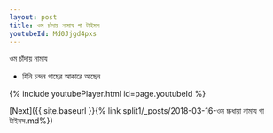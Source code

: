 ```yaml
---
layout: post
title: ওম চাঁদায় নামায গা টাইমস
youtubeId: Md0Jjgd4pxs
---
```

 
 
 ওম চাঁদায় নামায  
 
 -  যিনি চন্দন গাছের আকারে আছেন 
 
  
 
  
 
 
 
 
 
 


{% include youtubePlayer.html id=page.youtubeId %}
 
[Next]({{ site.baseurl }}{% link  split1/_posts/2018-03-16-ওম চ্চধায়া নামায গা টাইমস.md%})
 
